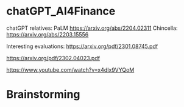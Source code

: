 # chatGPT_AI4Finance

chatGPT relatives: 
PaLM
https://arxiv.org/abs/2204.02311
Chincella:
https://arxiv.org/abs/2203.15556


Interesting evaluations:
https://arxiv.org/pdf/2301.08745.pdf

https://arxiv.org/pdf/2302.04023.pdf

https://www.youtube.com/watch?v=x4dIx9VYQoM

# Brainstorming






